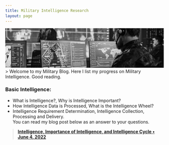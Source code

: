 ```yaml
---
title: Military Intelligence Research
layout: page
---
```


<img src="/images/military-main.png">
> Welcome to my Military Blog. Here I list my progress on Military Intelligence. Good reading.

### Basic Intelligence:
* What is Intelligence?, Why is Intelligence Important?
* How Intelligence Data is Processed, What is the Intelligence Wheel?
* Intelligence Requirement Determination, Intelligence Collection, Processing and Delivery.<br>
You can read my blog post below as an answer to your questions.<br>
> <b>[Intelligence, Importance of Intelligence, and Intelligence Cycle • June 4, 2022 ](https://ergin.dev/intelligence)</b>
